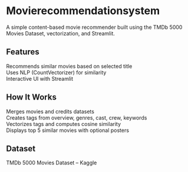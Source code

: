# Movierecommendationsystem


A simple content-based movie recommender built using the TMDb 5000 Movies Dataset, vectorization, and Streamlit.


## Features
Recommends similar movies based on selected title  
Uses NLP (CountVectorizer) for similarity  
Interactive UI with Streamlit


## How It Works
Merges movies and credits datasets  
Creates tags from overview, genres, cast, crew, keywords  
Vectorizes tags and computes cosine similarity  
Displays top 5 similar movies with optional posters


## Dataset
TMDb 5000 Movies Dataset – Kaggle


